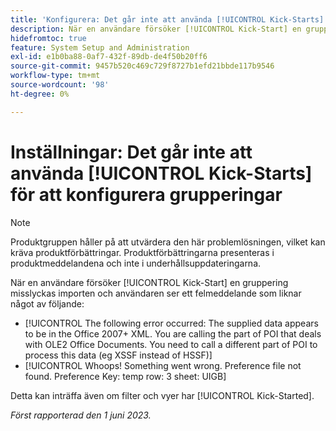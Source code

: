 ```yaml
---
title: 'Konfigurera: Det går inte att använda [!UICONTROL Kick-Starts] för att konfigurera grupperingar'
description: När en användare försöker [!UICONTROL Kick-Start] en gruppering misslyckas importen och användaren ser ett felmeddelande.
hidefromtoc: true
feature: System Setup and Administration
exl-id: e1b0ba88-0af7-432f-89db-de4f50b20ff6
source-git-commit: 9457b520c469c729f8727b1efd21bbde117b9546
workflow-type: tm+mt
source-wordcount: '98'
ht-degree: 0%

---
```


# Inställningar: Det går inte att använda [!UICONTROL Kick-Starts] för att konfigurera grupperingar

>[!NOTE]
>
>Produktgruppen håller på att utvärdera den här problemlösningen, vilket kan kräva produktförbättringar. Produktförbättringarna presenteras i produktmeddelandena och inte i underhållsuppdateringarna.

När en användare försöker [!UICONTROL Kick-Start] en gruppering misslyckas importen och användaren ser ett felmeddelande som liknar något av följande:

* [!UICONTROL The following error occurred: The supplied data appears to be in the Office 2007+ XML. You are calling the part of POI that deals with OLE2 Office Documents. You need to call a different part of POI to process this data (eg XSSF instead of HSSF)]
* [!UICONTROL Whoops! Something went wrong. Preference file not found. Preference Key: temp row: 3 sheet: UIGB]

Detta kan inträffa även om filter och vyer har [!UICONTROL Kick-Started].

_Först rapporterad den 1 juni 2023._
